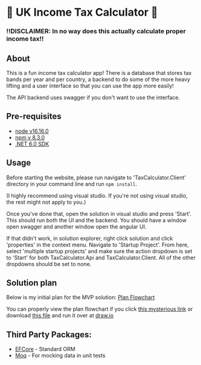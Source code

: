 ﻿# 🎊 UK Income Tax Calculator 🎊
### ‼️DISCLAIMER: In no way does this actually calculate proper income tax‼️

## About

This is a fun income tax calculator app! There is a database that stores tax bands per year and per country, a backend to do 
some of the more heavy lifting and a user interface so that you can use the app more easily!

The API backend uses swagger if you don't want to use the interface.

## Pre-requisites

- [node v16.16.0](https://nodejs.org/en/download/)
- [npm v 8.3.0](https://docs.npmjs.com/downloading-and-installing-node-js-and-npm)
- [.NET 6.0 SDK](https://dotnet.microsoft.com/en-us/download/dotnet/6.0)

## Usage
Before starting the website, please run navigate to 'TaxCalculator.Client' directory in your command line and run  `npm install`.

(I highly recommend using visual studio. If you're not using visual studio, the rest might not apply to you.)

Once you've done that, open the solution in visual studio and press 'Start'. This should run both the UI and the backend. You should have a window open swagger and another window open the angular UI.

If that didn't work, in solution explorer, right click solution and click 'properties' in the context menu. Navigate to 'Startup Project'. From here, select 'multiple startup projects' and make sure the action dropdown is set to 'Start' for both TaxCalculator.Api and TaxCalculator.Client. All of the other dropdowns should be set to none.

## Solution plan
Below is my initial plan for the MVP solution:
[Plan Flowchart](/tax_calculator_design.png)

You can properly view the plan flowchart if you click [this mysterious link](https://viewer.diagrams.net/?tags=%7B%7D&highlight=0000ff&edit=_blank&layers=1&nav=1&title=tax_calculator_design.drawio#R7V1Zc%2BK4Fv41VPU8JOWV5TGQ5TKdnumbpeb2U5diK%2BBpYzG26ED%2F%2BntkW8a2ZHDwRhi6qhN8kLezfGeTlJ4%2BWazvfLScfyE2dnuaYq97%2BnVP09ShMoRfjLKJKMZQjQgz37HjQVvCo%2FMLx0Qlpq4cGweZgZQQlzrLLNEinoctmqEh3ydv2WGvxM3edYlmWCA8WsgVqX85Np1H1KE22NL%2Fg53ZnN9Z7Y%2BibxaID47fJJgjm7ylSPpNT5%2F4hNDo02I9wS5jHudLdN5twbfJg%2FnYo2VOQEtj%2BjlwgilVzYGJXtf%2FPH%2B%2F6MeX%2BYncVfzGtz7xKPZsoF7A%2FytvtnKRH78D3XDGBG%2FOwkUeHI3FJ%2BFXxT7F6xQpfrI7TBaY%2BhsYEn97MYq5FKvJID582%2FLc5EPmKX6bekxEsZxnyaWTuz2AXiBvBg%2Be3M7I3k3VxNupuuR2mp69G3Ip9j1E8ZisPDtI8x8%2BpF50SwqlIpfQevr99%2B%2F%2Fff7lTJ%2Bm9%2BuXm4fpdHih9gXWYxtUND4kPp2TGfGQe7Oljn32OJhdVoGj7Zh7QpZAVIH4N6Z0E9sbWlECpDlduPG3IEl%2F8z92%2FuXA5Mff0l9er%2BOrR0eb%2BCigyKdXzPCA4JFQP0LarcPeOxwTvRB7i0JV3qmsAVn5Ft4xMJYS3HaG6S7eynXSxy6izs%2Fs08kULCPrdwt2IJjeAw6WxAuYol4jiqSCv0cvALEZYSHXmXnw2QL2YR8IzO4cwLCr%2BIuFY9uRXuDA%2BYVewusxSSyJ49Hwxcxxz7xOZCMYbgKw8clbWEtLbYcCF1u%2Bcqn29WHGHi%2B06LC0IOKrf2WvkxpCXl8DUIBqVrlLw1Kye0JrIEyQawFcUgKA2XeBLeMX9mnGPj1i%2F6cDepuXatZY3%2BYOxY9LFCr4GzjVrKzfaSrlEVgfZDFRVySYqEkwsb8DgSsZiNEx8GVwT9mDezYK5uF91TYATmsJ4MJTAc3RJjUgBg3R7LgmmTnvqig5XYiuWKubNM%2FKUlVZtC6UZdSBrqijowqp9mlLJqSyXBQEjpWLqqLr2%2BIgIKaGnIyqVfIrmpjz8Lz1xfFsx5udSOA12unwIe4aqBnjO%2FqoSysRdSkTsoAgmrHmOAMtVd2b6jYWZ0lfwTBkbOU8dYj3gP9Z4UDkZ6oE8Eo8yvGTMdeaO659jzZkxZ4eoMr6wY%2FGc%2BI7v2A84qwOkSzGTa3PrgaQNSEuiDPJIbcnPbKLxbcJzQp%2F5UJSc6QvaJ0ZeI8Cyh%2BQuC5aBk5kVezEBYCW440JpWTRSyeqTQTbuQKEIQu2hxIlUBWjKS0wBS3oaWP2iBiBHK7gk7davGCxEgTvTEMp%2BuQHzolNIkkOmi5%2BpRLIpMydjgOwSwDi%2B3DMtbGlPMS8YCQC5766ocebA9BiL3TTFNFCoB0DSycsWAPI1SZwrG6PQxRegmOfQApOfeSEMsegMm9M%2BUtrQ2JO%2B7WB426%2FnPD5uPpl3y%2BQvQWIGUL2VShyX%2BYbz%2BKvKH5T61r8YiUqEv%2FMJ0Fw5XkrQF3kIq4IZxxoRhEGw64VYSiNfBtOjDLZMF47NJVRw9G31DfbDIkd8ATpnW76kPLxTgnnEqqqKbSQIyehHy%2FN5UPB6I3is%2BpvQYhhd1SdVv5c0eWK1h1zS3KgkrItjreyDEy6i53VNjtu6mTKD5daUo4oqEBI1fxAiyuuU5awOL0R%2B9Jz6qFrObFHzyXYV9XCqK6aOUVqotilCNb7HDDvrTheaLynUOrY22LSDDUG60N1hfvo7Am11DrkcuvEFyfuN%2BV8t65Y7n4b7RW3XNWshE6dFNA1JVdBH7VQQddEULlZODR8Wd7CPgVciYxwZ%2B96ONIz%2FOfachRV1F3qnJLdNPIEyi3xFx8gmhOaRv2uS6h9MUQeI%2BvHdhYVXBbURPkLv8DPq69T%2BPnpj5un%2Fm8Ci%2BudV2X29xabRwMJpw6cV2XmW7%2BSiVUJYLU3sUoeS4oFz2mq7i2bwfFpykDqFRRelFsjzQXtvfIWMp3OZ3FoXc9f%2B2i9Vk2MSuT6OyoZlpiKXGVq77bufMy0mT3gJQkcMDG4fB8tmHGElgbmN0YMM2PibFtuOzpLG%2BQsbSQxNLNNH2RKYrLbU%2BS0tHrTKqslUzefP089Cy6f8SDJjD%2FBkUyIZ%2FmYMtc5YQByrP5EH432%2BxNZjbo5f9LxTK9s6Wxf5ewj%2BZPSRbiCeSXtzN7Rxam3XShETbWLemYCVhGxnMlVSxnVQgYxQ73DFJAV8tO7sCW5YH3pq2DjWZ%2BOFjmHWeSUxAfSTKg54BSn%2BXRuOMeNiGpZc9Gq9iWqCbbr6aynmmGVl39BmbAduFRlBT0eixJgPnFdLKtmAKgeK3rm6xitrkaRO6XBCcadtQcYZskYkmdQTU%2BdyK9qSibf7mnt1lZk5JrfrdOtHRkHJeXMQ7n65FzNiGUTHU9AHKVTN7Mrccg7UR0v8WsQU%2BsJS%2BRc08qCbLfCFaEvtb55gqx5LUthD%2BovFqS3vIt1bCthJQlxF4ZznKH7joysTKWjrebIzsdMh%2B7fMPLdzRP5AqH73N2UqSbX25ZswKIMZb9JJWX9dkzqOCKBj2RSw7ImZXZqUkPRpP7ANFq%2FcBLGpA7NjDEZkn5Yy8Ykth4PQLFGemIN8L8%2FOjowE0Ota4IDoFjbVZzs8AUFwD5NIV5oyOuQFM6vUcJuMNgoXfnhUB8HK7fiDDBJd6MJe1COrNIumVn0LgT6KIZg5Fexdg9EYmP%2BDtMYgxIZ1NMzaoCh%2BZkOumS6XssMFb3pOUzaGSbJSqA7dLWzNro4LQss5eOZiGGaHZuIIQY%2FZxOpyUQ6nWmi6l3IsfvqZO27LBZYdEvdURHo2OpVFgnXAXGVZuerZn4lg2S%2BvCGbn99Ym1OysucJrVk2J3DrX7j9S3UJyydQDkUJ880A6pewrJjMdnv4lmz0wpuh590d9ttJtV1eJIKvY3cHeaBSJPjp45%2BTaKOXCbHxebOXSvFram%2Fv0pu9NKQF8ueT7vYVLQY4A%2Fz7AX6o9S%2FVQbYiKwN5Tdcvh5qpJP80UehwsaakXrS7V9rwtTFzAZ9uP%2F8WYYDF1oEGDhUDpX8XDOy3%2BTq2%2FCqjIM2hQtEOYA%2FIm%2BF78ob9cCVmpBg2tpwFmPdZLWpWC4l36FYtinYGC9Xiebk8q0UbaiHZGKxbtRBzaq4WFJ91oVFdSHYA7UAZ5GmFbEEWUwZeNzinlIcnE8ZuXdAPizOb0wXZGqMwxQzIOcVsSyvMYwsuu9nK6sBCemFSuH%2F3%2B9IbRbU1DbvH%2FpoX%2FwNj0ZqG7Z9p02%2F%2BDw%3D%3D) or download [this file](/tax_calculator_design.drawio)
 and run it over at [draw.io](https://app.diagrams.net/)
## Third Party Packages:

- [EFCore](https://www.nuget.org/packages/Microsoft.EntityFrameworkCore) - Standard ORM
- [Moq](https://github.com/moq/moq4) - For mocking data in unit tests